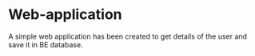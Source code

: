 # Web-application
A simple web application has been created to get details of the user and save it in BE database.
